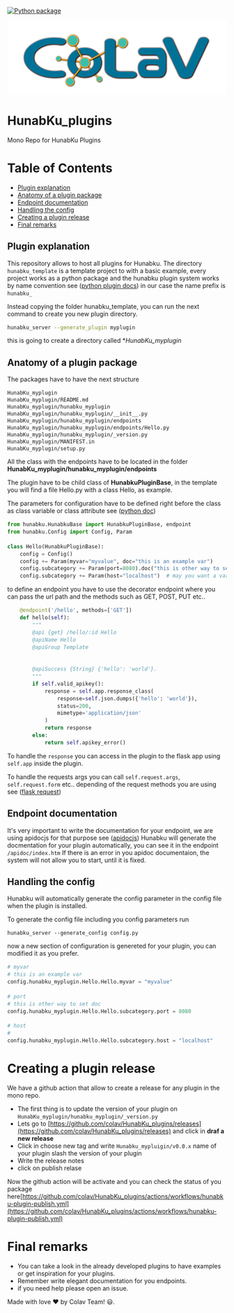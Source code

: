 [![Python package](https://github.com/colav/HunabKu_plugins/actions/workflows/python-package.yml/badge.svg?branch=main)](https://github.com/colav/HunabKu_plugins/actions/workflows/python-package.yml)

<center><img src="https://raw.githubusercontent.com/colav/colav.github.io/master/img/Logo.png"/></center>

# HunabKu_plugins
Mono Repo for HunabKu Plugins 

# Table of Contents
* [Plugin explanation](#explanation)
* [Anatomy of a plugin package](#anatomy)
* [Endpoint documentation](#endpointdoc)
* [Handling the config](#config)
* [Creating a plugin release](#release)
* [Final remarks](#remarks)

## Plugin explanation <a name="explanation"></a>
This repository allows to host all plugins for Hunabku.
The directory `hunabku_template` is a template project to with a basic example, 
every project works as a python package and the hunabku plugin system works by name convention see ([python plugin docs](https://packaging.python.org/en/latest/guides/creating-and-discovering-plugins/#using-naming-convention))
in our case the name prefix is `hunabku_`

Instead copying the folder hunabku_template, you can run the next command to create you new plugin directory.
```sh
hunabku_server --generate_plugin myplugin
```
this is going to create a directory called  **HunabKu_myplugin*

## Anatomy of a plugin package <a name="anatomy"></a>
The packages have to have the next structure
```
HunabKu_myplugin
HunabKu_myplugin/README.md
HunabKu_myplugin/hunabku_myplugin
HunabKu_myplugin/hunabku_myplugin/__init__.py
HunabKu_myplugin/hunabku_myplugin/endpoints
HunabKu_myplugin/hunabku_myplugin/endpoints/Hello.py
HunabKu_myplugin/hunabku_myplugin/_version.py
HunabKu_myplugin/MANIFEST.in
HunabKu_myplugin/setup.py
```

All the class with the endpoints have to be located in the folder **HunabKu_myplugin/hunabku_myplugin/endpoints** 

The plugin have to be child class of **HunabkuPluginBase**,
in the template you will find a file Hello.py with a class Hello, 
as example.

The parameters for configuration have to be defined right before the class as class variable or class attribute  see ([python doc](https://docs.python.org/3/tutorial/classes.html#class-and-instance-variables))
```py
from hunabku.HunabkuBase import HunabkuPluginBase, endpoint
from hunabku.Config import Config, Param

class Hello(HunabkuPluginBase):
    config = Config()
    config += Param(myvar="myvalue", doc="this is an example var")
    config.subcategory += Param(port=8080).doc("this is other way to set doc")
    config.subcategory += Param(host="localhost")  # may you want a var without doc
```


to define an endpoint you have to use the decorator endpoint where you can pass the url path and the methods such as GET, POST, PUT etc..

```py
    @endpoint('/hello', methods=['GET'])
    def hello(self):
        """
        @api {get} /hello/:id Hello
        @apiName Hello
        @apiGroup Template


        @apiSuccess {String} {'hello': 'world'}.
        """
        if self.valid_apikey():
            response = self.app.response_class(
                response=self.json.dumps({'hello': 'world'}),
                status=200,
                mimetype='application/json'
            )
            return response
        else:
            return self.apikey_error()
```

To handle the `response` you can access in the plugin to the flask app using `self.app` inside the plugin.

To handle the requests args you can call
`self.request.args`, `self.request.form` etc.. depending of the request methods you are using see ([flask request](https://flask.palletsprojects.com/en/2.2.x/quickstart/#accessing-request-data))

## Endpoint documentation <a name="endpointdoc"></a>
It's very important to write the documentation for your endpoint,
we are using apidocjs for that purpose see ([apidocjs](https://apidocjs.com/))
Hunabku will generate the docmentation for your plugin automatically, you can see it in the endpoint `/apidoc/index.htm`
If there is an error in you apidoc documentaion, the system will not allow you to start, until it is fixed.



## Handling the config <a name="config"></a>

Hunabku will automatically generate the config parameter in the config file when the plugin is installed.

To generate the config file including you config parameters run
```
hunabku_server --generate_config config.py
```

now a new section of configuration is genereted for your plugin, you can modified it as you prefer.

```py
# myvar
# this is an example var
config.hunabku_myplugin.Hello.Hello.myvar = "myvalue"

# port
# this is other way to set doc
config.hunabku_myplugin.Hello.Hello.subcategory.port = 8080

# host
# 
config.hunabku_myplugin.Hello.Hello.subcategory.host = "localhost"
```

# Creating a plugin release <a name="release"></a>
We have a github action that allow to create a release for any plugin in the mono repo.
* The first thing is to update the version of your plugin on 
`HunabKu_myplugin/hunabku_myplugin/_version.py`
* Lets go to [https://github.com/colav/HunabKu_plugins/releases](https://github.com/colav/HunabKu_plugins/releases) and click in **draf a new release**
* Click in choose new tag and write `Hunabku_mypluigin/v0.0.x` name of your plugin slash the version of your plugin
* Write the release notes
* click on publish relase

Now the github action will be activate and you can check the status of you package here[https://github.com/colav/HunabKu_plugins/actions/workflows/hunabku-plugin-publish.yml](https://github.com/colav/HunabKu_plugins/actions/workflows/hunabku-plugin-publish.yml)

# Final remarks <a name="remarks"></a>
* You can take a look in the already developed plugins to have examples or get inspiration for your plugins.
* Remember write elegant documentation for you endpoints.
* if you need help please open an issue.

Made with love ❤️ by Colav Team! 😃.
